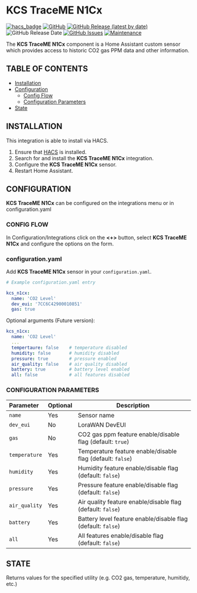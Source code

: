 # KCS TraceME N1Cx

[![hacs_badge](https://img.shields.io/badge/HACS-Default-orange.svg)](https://github.com/custom-components/hacs)
[![GitHub](https://img.shields.io/github/license/smartechru/kcs-n1cx)](LICENSE)
[![GitHub Release (latest by date)](https://img.shields.io/github/v/release/smartechru/kcs-n1cx)](https://github.com/smartechru/kcs-n1cx/releases)
![GitHub Release Date](https://img.shields.io/github/release-date/smartechru/kcs-n1cx)
[![GitHub Issues](https://img.shields.io/github/issues/smartechru/kcs-n1cx)](https://github.com/smartechru/kcs-n1cx/issues)
[![Maintenance](https://img.shields.io/badge/Maintained%3F-Yes-brightgreen.svg)](https://github.com/smartechru/kcs-n1cx/graphs/commit-activity)

The **KCS TraceME N1Cx** component is a Home Assistant custom sensor which provides access to historic CO2 gas PPM data and other information.

## TABLE OF CONTENTS

* [Installation](#installation)
* [Configuration](#configuration)
  * [Config Flow](#config-flow)
  * [Configuration Parameters](#configuration-parameters)
* [State](#state)

## INSTALLATION

This integration is able to install via HACS.

1. Ensure that [HACS](https://custom-components.github.io/hacs/) is installed.
2. Search for and install the **KCS TraceME N1Cx** integration.
3. Configure the **KCS TraceME N1Cx** sensor.
4. Restart Home Assistant.

## CONFIGURATION

**KCS TraceME N1Cx** can be configured on the integrations menu or in configuration.yaml

### CONFIG FLOW

In Configuration/Integrations click on the **<+>** button, select **KCS TraceME N1Cx** and configure the options on the form.

### configuration.yaml

Add **KCS TraceME N1Cx** sensor in your `configuration.yaml`.

```yaml
# Example configuration.yaml entry

kcs_n1cx:
  name: 'CO2 Level'
  dev_eui: '7CC6C42900010851'
  gas: true

```

Optional arguments (Future version):

```yaml
kcs_n1cx:
  name: 'CO2 Level'
  ...
  tempertaure: false    # temperature disabled
  humidity: false       # humidity disabled
  pressure: true        # pressure enabled
  air_quality: false    # air quality disabled
  battery: true         # battery level enabled
  all: false            # all features disabled

```

### CONFIGURATION PARAMETERS

| Parameter | Optional | Description |
|:--------- | -------- | ----------- |
| `name` | Yes | Sensor name |
| `dev_eui` | No | LoraWAN DevEUI |
| `gas` | No | CO2 gas ppm feature enable/disable flag (default: `true`) |
| `temperature` | Yes | Temperature feature enable/disable flag (default: `false`) |
| `humidity` | Yes | Humidity feature enable/disable flag (default: `false`) |
| `pressure` | Yes | Pressure feature enable/disable flag (default: `false`) |
| `air_quality` | Yes | Air quality feature enable/disable flag (default: `false`) |
| `battery` | Yes | Battery level feature enable/disable flag (default: `false`) |
| `all` | Yes | All features enable/disable flag (default: `false`) |

## STATE

Returns values for the specified utility (e.g. CO2 gas, temperature, humitidy, etc.)
